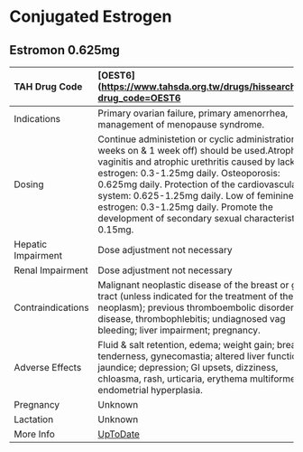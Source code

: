 # Conjugated Estrogen

## Estromon 0.625mg

| TAH Drug Code      | [OEST6](https://www.tahsda.org.tw/drugs/hissearch.php?drug_code=OEST6                                                                                                                                                                                                                                                                                                                        |
|:-------------------|:---------------------------------------------------------------------------------------------------------------------------------------------------------------------------------------------------------------------------------------------------------------------------------------------------------------------------------------------------------------------------------------------|
| Indications        | Primary ovarian failure, primary amenorrhea, management of menopause syndrome.                                                                                                                                                                                                                                                                                                               |
| Dosing             | Continue administetion or cyclic administration (3 weeks on & 1 week off) should be used.Atrophic vaginitis and atrophic urethritis caused by lack of estrogen: 0.3-1.25mg daily. Osteoporosis: 0.625mg daily. Protection of the cardiovascular system: 0.625-1.25mg daily. Low of feminine estrogen: 0.3-1.25mg daily. Promote the development of secondary sexual characteristics: 0.15mg. |
| Hepatic Impairment | Dose adjustment not necessary                                                                                                                                                                                                                                                                                                                                                                |
| Renal Impairment   | Dose adjustment not necessary                                                                                                                                                                                                                                                                                                                                                                |
| Contraindications  | Malignant neoplastic disease of the breast or genital tract (unless indicated for the treatment of the neoplasm); previous thromboembolic disorders, CV disease, thrombophlebitis; undiagnosed vag bleeding; liver impairment; pregnancy.                                                                                                                                                    |
| Adverse Effects    | Fluid & salt retention, edema; weight gain; breast tenderness, gynecomastia; altered liver function, jaundice; depression; GI upsets, dizziness, chloasma, rash, urticaria, erythema multiforme; endometrial hyperplasia.                                                                                                                                                                    |
| Pregnancy          | Unknown                                                                                                                                                                                                                                                                                                                                                                                      |
| Lactation          | Unknown                                                                                                                                                                                                                                                                                                                                                                                      |
| More Info          | [UpToDate](https://www.uptodate.com/contents/conjugated-estrogen-drug-information)                                                                                                                                                                                                                                                                                                           |

